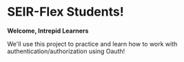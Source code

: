 # SEIR-Flex Students!

**Welcome, Intrepid Learners**

We'll use this project to practice and learn how to work with authentication/authorization using Oauth!